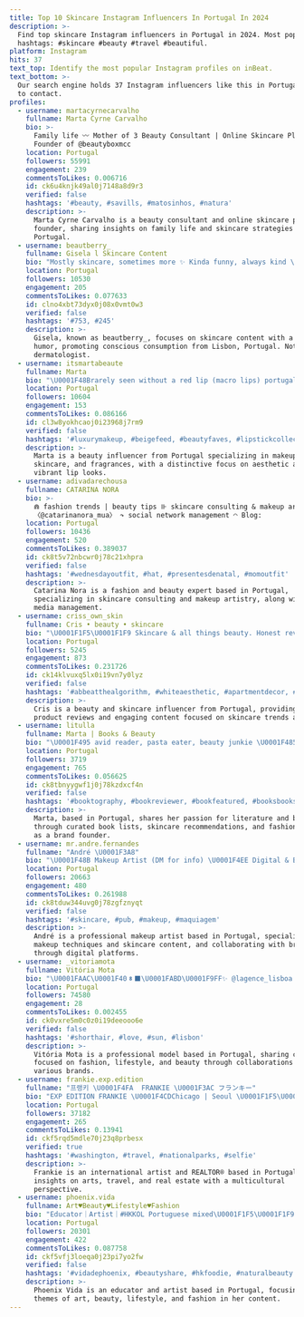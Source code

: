 ```yaml
---
title: Top 10 Skincare Instagram Influencers In Portugal In 2024
description: >-
  Find top skincare Instagram influencers in Portugal in 2024. Most popular
  hashtags: #skincare #beauty #travel #beautiful.
platform: Instagram
hits: 37
text_top: Identify the most popular Instagram profiles on inBeat.
text_bottom: >-
  Our search engine holds 37 Instagram influencers like this in Portugal for you
  to contact.
profiles:
  - username: martacyrnecarvalho
    fullname: Marta Cyrne Carvalho
    bio: >-
      Family life 〰️ Mother of 3 Beauty Consultant | Online Skincare Plans
      Founder of @beautyboxmcc
    location: Portugal
    followers: 55991
    engagement: 239
    commentsToLikes: 0.006716
    id: ck6u4knjk49al0j7148a8d9r3
    verified: false
    hashtags: '#beauty, #savills, #matosinhos, #natura'
    description: >-
      Marta Cyrne Carvalho is a beauty consultant and online skincare plan
      founder, sharing insights on family life and skincare strategies from
      Portugal.
  - username: beautberry_
    fullname: Gisela l Skincare Content
    bio: "Mostly skincare, sometimes more ✨ Kinda funny, always kind \U0001F308 \U0001F4CDLisbon, PT ➣ beautberrybusiness@gmail.com Not a dermatologist | conscious consumption"
    location: Portugal
    followers: 10530
    engagement: 205
    commentsToLikes: 0.077633
    id: clno4xbt73dyx0j08x0vmt0w3
    verified: false
    hashtags: '#753, #245'
    description: >-
      Gisela, known as beautberry_, focuses on skincare content with a touch of
      humor, promoting conscious consumption from Lisbon, Portugal. Not a
      dermatologist.
  - username: itsmartabeaute
    fullname: Marta
    bio: "\U0001F48Brarely seen without a red lip (macro lips) portugal | aesthetics - makeup - skincare - fragrances"
    location: Portugal
    followers: 10604
    engagement: 153
    commentsToLikes: 0.086166
    id: cl3w8yokhcaoj0i23968j7rm9
    verified: false
    hashtags: '#luxurymakeup, #beigefeed, #beautyfaves, #lipstickcollection'
    description: >-
      Marta is a beauty influencer from Portugal specializing in makeup,
      skincare, and fragrances, with a distinctive focus on aesthetic appeal and
      vibrant lip looks.
  - username: adivadarechousa
    fullname: CATARINA NORA
    bio: >-
      ⋒ fashion trends | beauty tips ⊪ skincare consulting & makeup artist
      〈@catarinanora_mua〉 ↷ social network management ◠ Blog:
    location: Portugal
    followers: 10436
    engagement: 520
    commentsToLikes: 0.389037
    id: ck8t5v72nbcwr0j78c21xhpra
    verified: false
    hashtags: '#wednesdayoutfit, #hat, #presentesdenatal, #momoutfit'
    description: >-
      Catarina Nora is a fashion and beauty expert based in Portugal,
      specializing in skincare consulting and makeup artistry, along with social
      media management.
  - username: criss_own_skin
    fullname: Cris • beauty • skincare
    bio: "\U0001F1F5\U0001F1F9 Skincare & all things beauty. Honest reviews & some fun. PR collab • email or DM Fohr verified Original content"
    location: Portugal
    followers: 5245
    engagement: 873
    commentsToLikes: 0.231726
    id: ck14klvuxq5lx0i19vn7y0lyz
    verified: false
    hashtags: '#abbeatthealgorithm, #whiteaesthetic, #apartmentdecor, #skincare101'
    description: >-
      Cris is a beauty and skincare influencer from Portugal, providing honest
      product reviews and engaging content focused on skincare trends and tips.
  - username: litulla
    fullname: Marta | Books & Beauty
    bio: "\U0001F495 avid reader, pasta eater, beauty junkie \U0001F485 fab book lists, sassy memes & skincare recs \U0001F352 fashion brand founder based in \U0001F1F5\U0001F1F9 \U0001F48C infolitulla@gmail.com"
    location: Portugal
    followers: 3719
    engagement: 765
    commentsToLikes: 0.056625
    id: ck8tbnyygwf1j0j78kzdxcf4n
    verified: false
    hashtags: '#booktography, #bookreviewer, #bookfeatured, #booksbooksbooks'
    description: >-
      Marta, based in Portugal, shares her passion for literature and beauty
      through curated book lists, skincare recommendations, and fashion insights
      as a brand founder.
  - username: mr.andre.fernandes
    fullname: "André \U0001F3A8"
    bio: "\U0001F48B Makeup Artist (DM for info) \U0001F4EE Digital & Brands: @wowmeagency \U0001F4E7 afgfernandes@gmail.com \U0001F3F7 Código Lookfantastic: MRANDRE \U0001F4FA ÚLTIMO VÍDEO ⤵️"
    location: Portugal
    followers: 20663
    engagement: 480
    commentsToLikes: 0.261988
    id: ck8tduw344uvg0j78zgfznyqt
    verified: false
    hashtags: '#skincare, #pub, #makeup, #maquiagem'
    description: >-
      André is a professional makeup artist based in Portugal, specializing in
      makeup techniques and skincare content, and collaborating with brands
      through digital platforms.
  - username: _vitoriamota
    fullname: Vitória Mota
    bio: "\U0001FAAC\U0001F408‍⬛\U0001FABD\U0001F9FF✨ @lagence_lisboa @next @viewmanagement @kultsouthafrica @louisamodels"
    location: Portugal
    followers: 74580
    engagement: 28
    commentsToLikes: 0.002455
    id: ck0vxre5m0c0z0i19deeooo6e
    verified: false
    hashtags: '#shorthair, #love, #sun, #lisbon'
    description: >-
      Vitória Mota is a professional model based in Portugal, sharing content
      focused on fashion, lifestyle, and beauty through collaborations with
      various brands.
  - username: frankie.exp.edition
    fullname: "프랭키 \U0001F4FA  FRANKIE \U0001F3AC フランキー"
    bio: "EXP EDITION FRANKIE \U0001F4CDChicago | Seoul \U0001F1F5\U0001F1F9Portuguese-American\U0001F1FA\U0001F1F8 \U0001F3A4International Artist\U0001F3AC REALTOR®️ @frankiedaponte \U0001F6EBJet Setter Inquiries: Jaclyn@10MGMT.com"
    location: Portugal
    followers: 37182
    engagement: 265
    commentsToLikes: 0.13941
    id: ckf5rqd5mdle70j23q8prbesx
    verified: true
    hashtags: '#washington, #travel, #nationalparks, #selfie'
    description: >-
      Frankie is an international artist and REALTOR® based in Portugal, sharing
      insights on arts, travel, and real estate with a multicultural
      perspective.
  - username: phoenix.vida
    fullname: Art♥Beauty♥Lifestyle♥Fashion
    bio: "Educator｜Artist｜#HKKOL Portuguese mixed\U0001F1F5\U0001F1F9 #influencer #Model \U0001F449\U0001F3FB\U0001D614\U0001D622\U0001D628\U0001D622\U0001D63B\U0001D62A\U0001D62F\U0001D626, \U0001D61A\U0001D636\U0001D62F\U0001D625\U0001D622\U0001D63A\U0001D612\U0001D62A\U0001D634\U0001D634, \U0001D60F\U0001D622\U0001D631\U0001D631\U0001D63A\U0001D631\U0001D622\U0001D62E\U0001D622 \U0001D626\U0001D635\U0001D624 \U0001F4E9Please DM for JoB／Collab"
    location: Portugal
    followers: 20301
    engagement: 422
    commentsToLikes: 0.087758
    id: ckf5vfj3loeqa0j23pi7yo2fw
    verified: false
    hashtags: '#vidadephoenix, #beautyshare, #hkfoodie, #naturalbeauty'
    description: >-
      Phoenix Vida is an educator and artist based in Portugal, focusing on
      themes of art, beauty, lifestyle, and fashion in her content.
---
```


